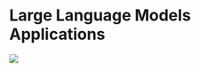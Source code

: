 
# Large Language Models Applications
<img src="https://neuralmagic.com/wp-content/uploads/2023/11/BLOG-Header-Run_a_Medical_Chatbot_on_CPUs_With_Sparse_LLMs_and_DeepSparse-c3.png">
